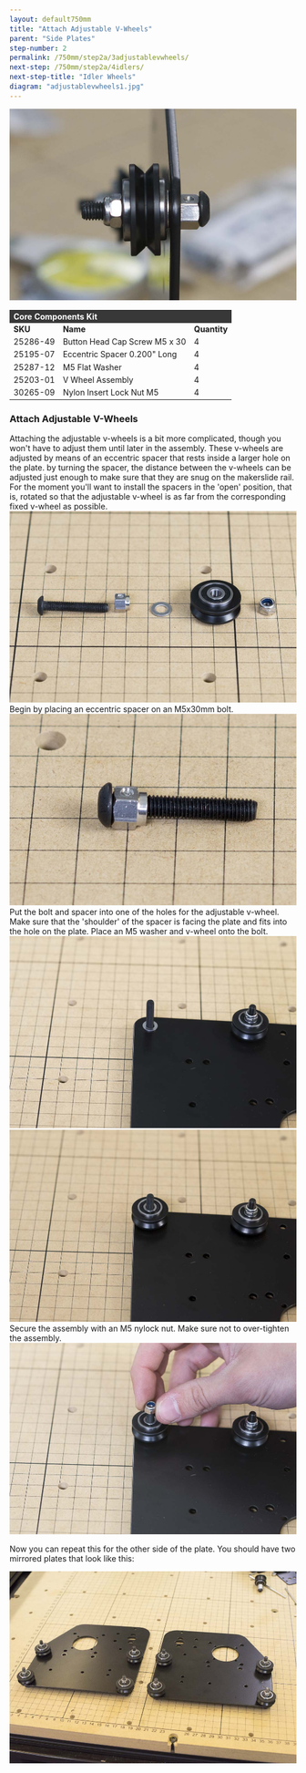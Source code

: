 ```yaml
---
layout: default750mm
title: "Attach Adjustable V-Wheels"
parent: "Side Plates"
step-number: 2
permalink: /750mm/step2a/3adjustablevwheels/
next-step: /750mm/step2a/4idlers/
next-step-title: "Idler Wheels"
diagram: "adjustablevwheels1.jpg"
---
```

<img src="../../step2/photo/jpfs_DSC2591.jpg">

<table>
  <tr>
    <td style="color:#fff;background: #383838" colspan="3">
      <b>Core Components Kit</b>
    </td>
  </tr>
  <tr>
    <td>
      <b>SKU</b>
    </td>
    <td>
      <b>Name</b>
    </td>
    <td>
      <b>Quantity</b>
    </td>
  </tr>
  <tr>
    <td>
      25286-49
    </td>
    <td>
      Button Head Cap Screw M5 x 30
    </td>
    <td>
      4
    </td>
  </tr>
  <tr>
    <td>
      25195-07
    </td>
    <td>
      Eccentric Spacer 0.200" Long
    </td>
    <td>
      4
    </td>
  </tr>
  <tr>
    <td>
      25287-12
    </td>
    <td>
      M5 Flat Washer
    </td>
    <td>
      4
    </td>
  </tr>
  <tr>
    <td>
      25203-01
    </td>
    <td>
      V Wheel Assembly
    </td>
    <td>
      4
    </td>
  </tr>
  <tr>
    <td>
      30265-09
    </td>
    <td>
      Nylon Insert Lock Nut M5
    </td>
    <td>
      4
    </td>
  </tr>
</table>


<h3>Attach Adjustable V-Wheels</h3>
Attaching the adjustable v-wheels is a bit more complicated, though you won't have to adjust them until later in the assembly. These v-wheels are adjusted by means of an eccentric spacer that rests inside a larger hole on the plate. by turning the spacer, the distance between the v-wheels can be adjusted just enough to make sure that they are snug on the makerslide rail. For the moment you'll want to install the spacers in the 'open' position, that is, rotated so that the adjustable v-wheel is as far from the corresponding fixed v-wheel as possible.

<img src="../../step2/photo/jpfs_DSC2586.jpg">
Begin by placing an eccentric spacer on an M5x30mm bolt.
<img src="../../step2/photo/jpfs_DSC2587.jpg">
Put the bolt and spacer into one of the holes for the adjustable v-wheel. Make sure that the 'shoulder' of the spacer is facing the plate and fits into the hole on the plate. Place an M5 washer and v-wheel onto the bolt.
<img src="../../step2/photo/jpfs_DSC2588.jpg">
<img src="../../step2/photo/jpfs_DSC2589.jpg">
Secure the assembly with an M5 nylock nut. Make sure not to over-tighten the assembly.
<img src="../../step2/photo/jpfs_DSC2590.jpg">

Now you can repeat this for the other side of the plate. You should have two mirrored plates that look like this:

<img src="../../step2/photo/jpfs_DSC3481.jpg">
